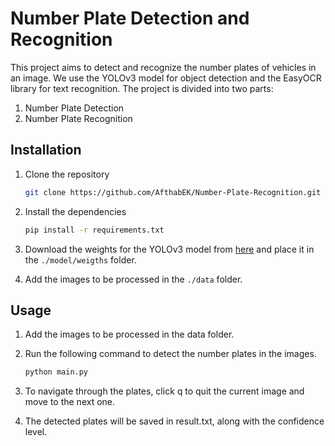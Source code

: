 # Number Plate Detection and Recognition
This project aims to detect and recognize the number plates of vehicles in an image. 
We use the YOLOv3 model for object detection and the EasyOCR library for text recognition.
The project is divided into two parts:
1. Number Plate Detection
2. Number Plate Recognition


## Installation
1. Clone the repository

    ```bash
    git clone https://github.com/AfthabEK/Number-Plate-Recognition.git
    ```

2. Install the dependencies

    ```bash
    pip install -r requirements.txt
    ```

3. Download the weights for the YOLOv3 model from [here](https://drive.google.com/drive/folders/1XDe29q-N5wm5aq4e9csEtxa8yjV69aTm?usp=drive_linkfolder) and place it in the `./model/weigths` folder.

4. Add the images to be processed in the `./data` folder.



## Usage

1. Add the images to be processed in the data folder.

2. Run the following command to detect the number plates in the images.

    ```bash
    python main.py
    ```

3. To navigate through the plates, click q to quit the current image and move to the next one. 

4.  The detected plates will be saved in result.txt, along with the confidence level.



    